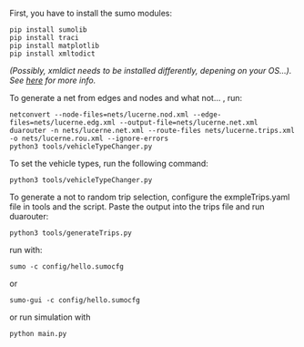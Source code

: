 First, you have to install the sumo modules:

```
pip install sumolib
pip install traci
pip install matplotlib
pip install xmltodict
```

_(Possibly, xmldict needs to be installed differently, depening on your OS...)._
_See [here](https://github.com/martinblech/xmltodict) for more info._

To generate a net from edges and nodes and what not... , run:

```
netconvert --node-files=nets/lucerne.nod.xml --edge-files=nets/lucerne.edg.xml --output-file=nets/lucerne.net.xml
duarouter -n nets/lucerne.net.xml --route-files nets/lucerne.trips.xml -o nets/lucerne.rou.xml --ignore-errors
python3 tools/vehicleTypeChanger.py
```

To set the vehicle types, run the following command:

```
python3 tools/vehicleTypeChanger.py
```

To generate a not to random trip selection, configure the exmpleTrips.yaml file in tools and the script. Paste the output into the trips file and run duarouter:

```
python3 tools/generateTrips.py
```

run with:

```
sumo -c config/hello.sumocfg
```

or

```
sumo-gui -c config/hello.sumocfg
```

or run simulation with

```
python main.py
```
